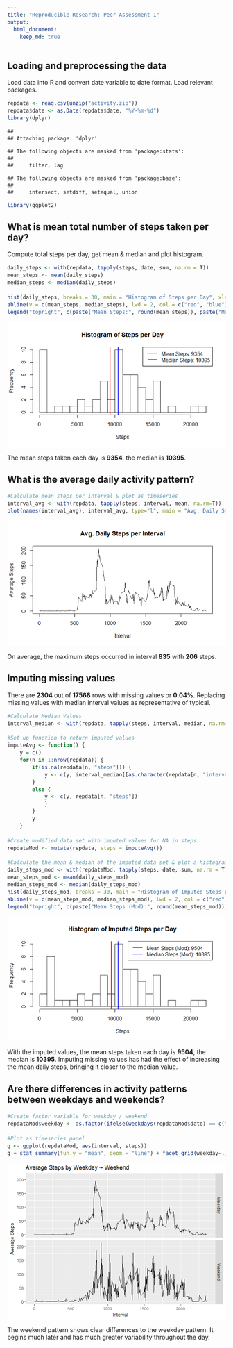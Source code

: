 ```yaml
---
title: "Reproducible Research: Peer Assessment 1"
output: 
  html_document:
    keep_md: true
---
```




## Loading and preprocessing the data

Load data into R and convert date variable to date format. Load relevant packages.

```r
repdata <- read.csv(unzip("activity.zip"))
repdata$date <- as.Date(repdata$date, "%Y-%m-%d")
library(dplyr)
```

```
## 
## Attaching package: 'dplyr'
```

```
## The following objects are masked from 'package:stats':
## 
##     filter, lag
```

```
## The following objects are masked from 'package:base':
## 
##     intersect, setdiff, setequal, union
```

```r
library(ggplot2)
```


## What is mean total number of steps taken per day?

Compute total steps per day, get mean & median and plot histogram.


```r
daily_steps <- with(repdata, tapply(steps, date, sum, na.rm = T))
mean_steps <- mean(daily_steps)
median_steps <- median(daily_steps)

hist(daily_steps, breaks = 30, main = "Histogram of Steps per Day", xlab = "Steps")
abline(v = c(mean_steps, median_steps), lwd = 2, col = c("red", "blue"))
legend("topright", c(paste("Mean Steps:", round(mean_steps)), paste("Median Steps:", round(median_steps))), lty = c(1,1), lwd = 2, col = c("red", "blue"))
```

![](PA1_template_files/figure-html/unnamed-chunk-2-1.png)<!-- -->

The mean steps taken each day is **9354**, the median is **10395**.

## What is the average daily activity pattern?


```r
#Calculate mean steps per interval & plot as timeseries
interval_avg <- with(repdata, tapply(steps, interval, mean, na.rm=T))
plot(names(interval_avg), interval_avg, type="l", main = "Avg. Daily Steps per Interval", xlab = "Interval", ylab = "Average Steps")
```

![](PA1_template_files/figure-html/unnamed-chunk-3-1.png)<!-- -->

On average, the maximum steps occurred in interval **835** with **206** steps.

## Imputing missing values

There are **2304** out of **17568** rows with missing values or **0.04%**. Replacing missing values with median interval values as representative of typical.


```r
#Calculate Median Values
interval_median <- with(repdata, tapply(steps, interval, median, na.rm=T))

#Set up function to return imputed values
imputeAvg <- function() {
    y = c()
    for(n in 1:nrow(repdata)) {
        if(is.na(repdata[n, "steps"])) {
            y <- c(y, interval_median[[as.character(repdata[n, "interval"])]])
        }
        else {
            y <- c(y, repdata[n, "steps"])
            }
        }
        y
    }

#Create modified data set with imputed values for NA in steps
repdataMod <- mutate(repdata, steps = imputeAvg())

#Calculate the mean & median of the imputed data set & plot a histogram
daily_steps_mod <- with(repdataMod, tapply(steps, date, sum, na.rm = T))
mean_steps_mod <- mean(daily_steps_mod)
median_steps_mod <- median(daily_steps_mod)
hist(daily_steps_mod, breaks = 30, main = "Histogram of Imputed Steps per Day", xlab = "Steps")
abline(v = c(mean_steps_mod, median_steps_mod), lwd = 2, col = c("red", "blue"))
legend("topright", c(paste("Mean Steps (Mod):", round(mean_steps_mod)), paste("Median Steps (Mod):", round(median_steps_mod))), lty = c(1,1), lwd = 2, col = c("red", "blue"))
```

![](PA1_template_files/figure-html/unnamed-chunk-4-1.png)<!-- -->

With the imputed values, the mean steps taken each day is **9504**, the median is **10395**. Imputing missing values has had the effect of increasing the mean daily steps, bringing it closer to the median value.

## Are there differences in activity patterns between weekdays and weekends?


```r
#Create factor variable for weekday / weekend
repdataMod$weekday <- as.factor(ifelse(weekdays(repdataMod$date) == c("Saturday", "Sunday"), "Weekend", "Weekday"))

#Plot as timeseries panel
g <- ggplot(repdataMod, aes(interval, steps))
g + stat_summary(fun.y = "mean", geom = "line") + facet_grid(weekday~.) + labs(title = "Average Steps by Weekday ~ Weekend") + labs(x = "Interval") + labs(y = "Average Steps")
```

![](PA1_template_files/figure-html/unnamed-chunk-5-1.png)<!-- -->

The weekend pattern shows clear differences to the weekday pattern. It begins much later and has much greater variability throughout the day.
